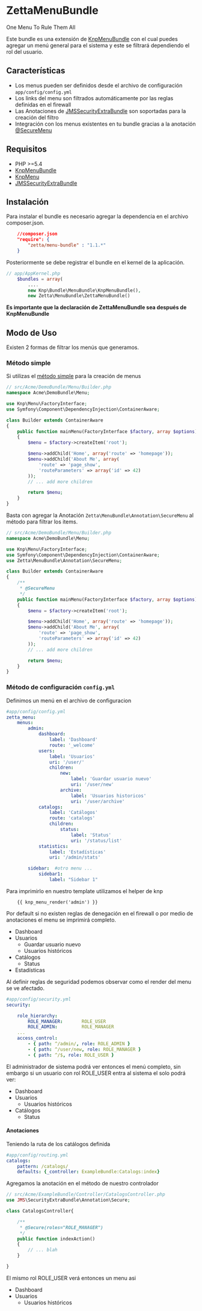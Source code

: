 ZettaMenuBundle
===============

One Menu To Rule Them All

Este bundle es una extensión de [KnpMenuBundle](https://github.com/KnpLabs/KnpMenuBundle) con el cual puedes agregar un menú general para el sistema y este se filtrará dependiendo el rol del usuario.

## Características

 - Los menus pueden ser definidos desde el archivo de configuración `app/config/config.yml`
 - Los links del menu son filtrados automáticamente por las reglas definidas en el firewall
 - Las Anotaciones de [JMSSecurityExtraBundle](http://jmsyst.com/bundles/JMSSecurityExtraBundle/master/annotations#secure) son soportadas para la creación del filtro
 - Integración con los menus existentes en tu bundle gracias a la anotación [@SecureMenu](#mtodo-simple)


## Requisitos

 - PHP >=5.4
 - [KnpMenuBundle](https://github.com/KnpLabs/KnpMenuBundle)
 - [KnpMenu](https://github.com/KnpLabs/KnpMenu)
 - [JMSSecurityExtraBundle](https://github.com/schmittjoh/JMSSecurityExtraBundle)


## Instalación

Para instalar el bundle es necesario agregar la dependencia en el archivo composer.json.

```json
    //composer.json
    "require": {
        "zetta/menu-bundle" : "1.1.*"
    }
```

Posteriormente se debe registrar el bundle en el kernel de la aplicación.

```php
// app/AppKernel.php
    $bundles = array(
        ....
        new Knp\Bundle\MenuBundle\KnpMenuBundle(),
        new Zetta\MenuBundle\ZettaMenuBundle()
```

**Es importante que la declaración de ZettaMenuBundle sea después de KnpMenuBundle**

## Modo de Uso

Existen 2 formas de filtrar los menús que generamos.

### Método simple

Si utilizas el [método simple](https://github.com/KnpLabs/KnpMenuBundle/blob/master/Resources/doc/index.md#method-a-the-easy-way-yay) para la creación de menus

```php
// src/Acme/DemoBundle/Menu/Builder.php
namespace Acme\DemoBundle\Menu;

use Knp\Menu\FactoryInterface;
use Symfony\Component\DependencyInjection\ContainerAware;

class Builder extends ContainerAware
{
    public function mainMenu(FactoryInterface $factory, array $options)
    {
        $menu = $factory->createItem('root');

        $menu->addChild('Home', array('route' => 'homepage'));
        $menu->addChild('About Me', array(
            'route' => 'page_show',
            'routeParameters' => array('id' => 42)
        ));
        // ... add more children

        return $menu;
    }
}
```

Basta con agregar la Anotación `Zetta\MenuBundle\Annotation\SecureMenu` al método para filtrar los items.

```php
// src/Acme/DemoBundle/Menu/Builder.php
namespace Acme\DemoBundle\Menu;

use Knp\Menu\FactoryInterface;
use Symfony\Component\DependencyInjection\ContainerAware;
use Zetta\MenuBundle\Annotation\SecureMenu;

class Builder extends ContainerAware
{
    /**
     * @SecureMenu
     */
    public function mainMenu(FactoryInterface $factory, array $options)
    {
        $menu = $factory->createItem('root');

        $menu->addChild('Home', array('route' => 'homepage'));
        $menu->addChild('About Me', array(
            'route' => 'page_show',
            'routeParameters' => array('id' => 42)
        ));
        // ... add more children

        return $menu;
    }
}
```

### Método de configuración `config.yml`

Definimos un menú en el archivo de configuracion

```yaml
#app/config/config.yml
zetta_menu:
    menus:
        admin:
            dashboard:
                label: 'Dashboard'
                route: '_welcome'
            users:
                label: 'Usuarios'
                uri: '/user/'
                children:
                    new:
                        label: 'Guardar usuario nuevo'
                        uri: '/user/new'
                    archive:
                        label: 'Usuarios historicos'
                        uri: '/user/archive'
            catalogs:
                label: 'Catálogos'
                route: 'catalogs'
                children:
                    status:
                        label: 'Status'
                        uri: '/status/list'
            statistics:
                label: 'Estadísticas'
                uri: '/admin/stats'

        sidebar:  #otro menu ...
            sidebar1:
                label: "Sidebar 1"
```


Para imprimirlo en nuestro template utilizamos el helper de knp

```jinja
    {{ knp_menu_render('admin') }}
```

Por default si no existen reglas de denegación en el firewall o por medio de anotaciones el menu se imprimirá completo.

 - Dashboard
 - Usuarios
    - Guardar usuario nuevo
    - Usuarios históricos
 - Catálogos
    - Status
 - Estadísticas


Al definir reglas de seguridad podemos observar como el render del menu se ve afectado.

```yaml
#app/config/security.yml
security:

    role_hierarchy:
        ROLE_MANAGER:       ROLE_USER
        ROLE_ADMIN:         ROLE_MANAGER
    ...
    access_control:
        - { path: ^/admin/, role: ROLE_ADMIN }
        - { path: ^/user/new, role: ROLE_MANAGER }
        - { path: ^/$, role: ROLE_USER }
```


El administrador de sistema podrá ver entonces el menú completo, sin embargo si un usuario con rol ROLE_USER entra al sistema el solo podrá ver:

 - Dashboard
 - Usuarios
    - Usuarios históricos
 - Catálogos
    - Status


#### Anotaciones

Teniendo la ruta de los catálogos definida

```yaml
#app/config/routing.yml
catalogs:
    pattern: /catalogs/
    defaults: {_controller: ExampleBundle:Catalogs:index}
```

Agregamos la anotación en el método de nuestro controlador

```php
// src/Acme/ExampleBundle/Controller/CatalogsController.php
use JMS\SecurityExtraBundle\Annotation\Secure;

class CatalogsController{

    /**
     * @Secure(roles="ROLE_MANAGER")
     */
    public function indexAction()
    {
        // ... blah
    }

}
```

El mismo rol ROLE_USER verá entonces un menu asi

 - Dashboard
 - Usuarios
    - Usuarios históricos